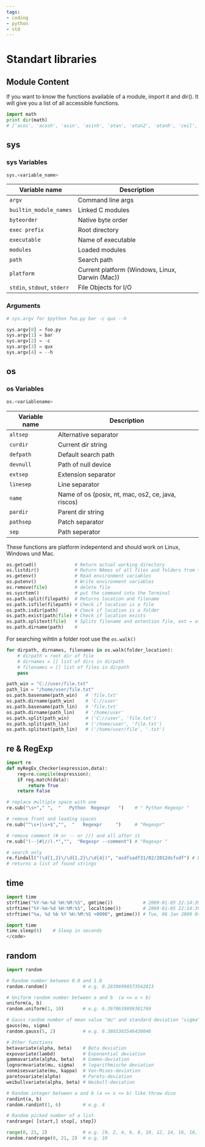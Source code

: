 ```yaml
---
tags:
- coding
- python
- std
---
```

# Standart libraries

## Module Content

If you want to know the functions available of a module, import it and dir(<modulename>). It will give you a list of all accessible functions.

``` python
import math
print dir(math)
# ['acos', 'acosh', 'asin', 'asinh', 'atan', 'atan2', 'atanh', 'ceil', 'copysign', 'cos', 'cosh', 'degrees', 'e', 'exp', 'fabs', 'factorial', 'floor', 'fmod', 'frexp', 'fsum', 'hypot', 'isinf', 'isnan', 'ldexp', 'log', 'log10', 'log1p', 'modf', 'pi', 'pow', 'radians', 'sin', 'sinh', 'sqrt', 'tan', 'tanh', 'trunc']
```

## sys

### sys Variables

``` python
sys.<variable_name>
```

| Variable name                | Description |
| ---------------------------- | ------------------------------------------ |
| `argv`                       | Command line args |
| `builtin_module_names`       | Linked C modules |
| `byteorder`                  | Native byte order |
| `exec prefix`                | Root directory |
| `executable`                 | Name of executable |
| `modules`                    | Loaded modules |
| `path`                       | Search path |
| `platform`                   | Current platform (Windows, Linux, Darwin (Mac)) |
| `stdin`, `stdout`, `stderr`  | File Objects for I/O |

### Arguments

``` python title="sys args"
# sys.argv for $python foo.py bar -c qux --h

sys.argv[0] = foo.py
sys.argv[1] = bar
sys.argv[2] = -c
sys.argv[3] = qux
sys.argv[4] = --h
```

## os

### os Variables

``` python
os.<variablename>
```

| Variable name            | Description |
| ------------------------ | ---------------------------------------------- |
| `altsep`                 | Alternative separator |
| `curdir`                 | Current dir string |
| `defpath`                | Default search path |
| `devnull`                | Path of null device |
| `extsep`                 | Extension separator |
| `linesep`                | Line separator |
| `name`                   | Name of os (posix, nt, mac, os2, ce, java, riscos) |
| `pardir`                 | Parent dir string |
| `pathsep`                | Patch separator |
| `sep`                    | Path seperator |

These functions are platform indepentend and should work on Linux, Windows und Mac.

``` python title="os"
os.getcwd()              # Return actual working directory
os.listdir()             # Return NAmes of all files and folders from the given loction
os.getenv()              # Read environment variables
os.putenv()              # Write environment variables
os.remove(file)          # delete file
os.sysrtem()             # put the command into the Terminal
os.path.split(filepath)  # Returns location and filename
os.path.isfile(filepath) # Check if location is a file
os.path.isdir(path)      # Check if location is a folder
os.path.exist(path|file) # Check if location exists
os.path.splitext(file)   # Splits filename and extention file, ext = os.path.splitext(f)
os.path.dirname(path)    #
```

For searching wihtin a folder root use the `os.walk()`

``` python
for dirpath, dirnames, filenames in os.walk(folder_location):
    # dirpath = root dir of file
    # dirnames = [] list of dirs in dirpath
    # filenames = [] list of files in dirpath
    pass
```

``` python
path_win = "C://user/file.txt"
path_lin = "/home/user/file.txt"
os.path.basename(path_win)   # 'file.txt'
os.path.dirname(path_win)    # 'C://user'
os.path.basename(path_lin)   # 'file.txt'
os.path.dirname(path_lin)    # '/home/user'
os.path.split(path_win)      # ('C://user', 'file.txt')
os.path.split(path_lin)      # ('/home/user', 'file.txt')
os.path.splitext(path_lin)   # ('/home/user/file', '.txt')
```

## re & RegExp

``` python
import re
def myRegEx_Checker(expression,data):
    reg=re.compile(expression);
    if reg.match(data):
        return True
    return False
```

``` python
# replace multiple space with one
re.sub("\s+"," ",  "   Python  Regexpr   ")    # " Python Regexpr "

# remove front and leading spaces
re.sub("^\s+|\s+$","",  "   Regexpr     ")     # "Regexpr"

# remove comment (# or -- or //) and all after it
re.sub("(--|#|//).*","",  "Regexpr --comment") # "Regexpr "

# search only
re.findall("(\d{1,2}\/\d{1,2}\/\d{4})", "asdfsadf31/02/2012dsfsdf") # Date (e.g. 31/3/2006))
# returns a list of found strings
```

## time

``` python title="time"
import time
strftime("%Y-%m-%d %H:%M:%S", gmtime())           # 2009-01-05 22:14:39
strftime("%Y-%m-%d %H:%M:%S", localtime())        # 2009-01-05 22:14:39
strftime("%a, %d %b %Y %H:%M:%S +0000", gmtime()) # Tue, 06 Jan 2009 04:54:56 +0000
```

``` python title="sleep"
import time
time.sleep(6)    # Sleep in seconds
</code>
```

## random

``` python title="random"
import random

# Random number between 0.0 and 1.0
random.random()             # e.g. 0.28396990573542813

# Uniform random number between a and b  (a <= x < b)
uniform(a, b)
random.uniform(1, 10)       # e.g. 6.3970639899381769

# Gauss random number of mean value "mu" and standard deviation "sigma"
gauss(mu, sigma)
random.gauss(5, 2)          # e.g. 6.3865365546439046

# Other functions
betavariate(alpha, beta)    # Beta deviation
expovariate(lambd)          # Exponential deviation
gammavariate(alpha, beta)   # Gamma-deviation
lognormvariate(mu, sigma)   # logarithmische deviation
vonmisesvariate(mu, kappa)  # Von-Mises-deviation
paretovariate(alpha)        # Pareto-deviation
weibullvariate(alpha, beta) # Weibull-deviation

# Random integer between a and b (a <= x <= b) like throw dice
randint(a, b)
random.randint(1, 6)        # e.g. 4

# Random picked number of a list
randrange( [start,] stop[, step])

range(0, 21, 2)             # e.g. [0, 2, 4, 6, 8, 10, 12, 14, 16, 18, 20]
random.randrange(0, 21, 2)  # e.g. 10
```
